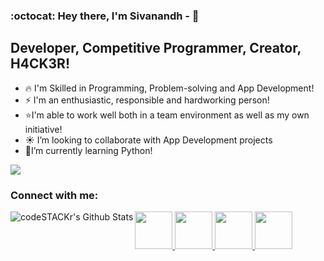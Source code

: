 ### :octocat: Hey there, I'm Sivanandh -  👋

## Developer, Competitive Programmer, Creator, H4CK3R!
- :fire: I'm Skilled in Programming, Problem-solving and App Development!
- :zap: I'm an enthusiastic, responsible and hardworking person!
- :star:I'm able to work well both in a team environment as well as my own initiative!
- :sunny: I’m looking to collaborate with App Development projects
- :snake:I’m currently learning Python!

![](https://komarev.com/ghpvc/?username=Sivanandhpp&color=blue)

### Connect with me:

<a href="https://www.linkedin.com/in/sivanandh/">
<img src="https://github.com/Sivanandhpp/Social-Meadia-Icons-master/blob/master/Icons-logos/linkedin-circle.png" width="60">
</a>
<a href="https://www.instagram.com/siva_nandh">
<img src="https://github.com/Sivanandhpp/Social-Meadia-Icons-master/blob/master/Icons-logos/instagram-circle.png" width="60">
</a>   
<a href="https://www.facebook.com/i.sivanandh">
<img src="https://github.com/Sivanandhpp/Social-Meadia-Icons-master/blob/master/Icons-logos/facebook-circle.png" width="60">
</a>   
<a href="https://twitter.com/Siva__nandh">
<img src="https://github.com/Sivanandhpp/Social-Meadia-Icons-master/blob/master/Icons-logos/twitter-circle.png" width="60">
</a>

<img align="left" alt="codeSTACKr's Github Stats" src="https://github-readme-stats.codestackr.vercel.app/api?username=Sivanandhpp&show_icons=true&hide_border=true" />
